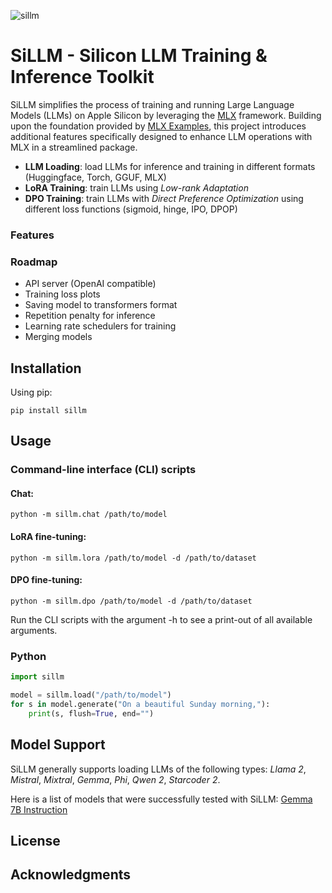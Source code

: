 ![sillm](https://github.com/armbues/SiLLM/assets/4117144/859002e9-d209-480b-adb2-7276cd360cbe)

# SiLLM - Silicon LLM Training & Inference Toolkit
SiLLM simplifies the process of training and running Large Language Models (LLMs) on Apple Silicon by leveraging the [MLX](https://github.com/ml-explore/mlx/) framework. Building upon the foundation provided by [MLX Examples](https://github.com/ml-explore/mlx-examples), this project introduces additional features specifically designed to enhance LLM operations with MLX in a streamlined package.

- **LLM Loading**: load LLMs for inference and training in different formats (Huggingface, Torch, GGUF, MLX)
- **LoRA Training**: train LLMs using *Low-rank Adaptation*
- **DPO Training**: train LLMs with *Direct Preference Optimization* using different loss functions (sigmoid, hinge, IPO, DPOP)

### Features

### Roadmap

- API server (OpenAI compatible)
- Training loss plots
- Saving model to transformers format
- Repetition penalty for inference
- Learning rate schedulers for training
- Merging models

## Installation

Using pip:
``` shell
pip install sillm
```

## Usage

### Command-line interface (CLI) scripts

#### Chat:
``` shell
python -m sillm.chat /path/to/model
```
#### LoRA fine-tuning:
``` shell
python -m sillm.lora /path/to/model -d /path/to/dataset
```
#### DPO fine-tuning:
``` shell
python -m sillm.dpo /path/to/model -d /path/to/dataset
```
Run the CLI scripts with the argument -h to see a print-out of all available arguments.

### Python

``` python
import sillm

model = sillm.load("/path/to/model")
for s in model.generate("On a beautiful Sunday morning,"):
    print(s, flush=True, end="")
```

## Model Support

SiLLM generally supports loading LLMs of the following types: *Llama 2*, *Mistral*, *Mixtral*, *Gemma*, *Phi*, *Qwen 2*, *Starcoder 2*.

Here is a list of models that were successfully tested with SiLLM:
[Gemma 7B Instruction](https://huggingface.co/google/gemma-7b-it)

## License

## Acknowledgments